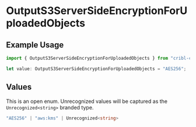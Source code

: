 # OutputS3ServerSideEncryptionForUploadedObjects

## Example Usage

```typescript
import { OutputS3ServerSideEncryptionForUploadedObjects } from "cribl-control-plane/models";

let value: OutputS3ServerSideEncryptionForUploadedObjects = "AES256";
```

## Values

This is an open enum. Unrecognized values will be captured as the `Unrecognized<string>` branded type.

```typescript
"AES256" | "aws:kms" | Unrecognized<string>
```